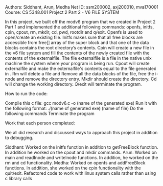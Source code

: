 Authors: Siddhant, Arun, Medha
Net ID: ssm200002, axj200010, mva170001
Course: CS 5348.001
Project 2 Part 2 - V6 FILE SYSTEM



In this project, we built off the modv6 program that we created in Project 2 Part 1 and implemented the additional
following commands: openfs, initfs, cpin, cpout, rm, mkdir, cd, pwd, rootdir and q/exit.
Openfs is used to open/create an existing file. Initfs makes sure that all free blocks are
accessible from free[] array of the super block and that one of the data blocks contains the root
directory’s contents. Cpin will create a new file in the v6 file system and fill the contents of the
newly created file with the contents of the externalfile. The file externalfile is a file in the native unix machine
the system where your program is being run. Cpout will create externalfile and make the externalfile's contents
equal to the file generated in . Rm will delete a file and Remove all the data blocks of the file, free the i-node
and remove the directory entry. Mkdir should create the directory. Cd will change the working directory.
Q/exit will terminate the program.



How to run the code:



Compile this c file: gcc modv6.c -o (name of the generated exe)
Run it with the following format: ./(name of generated exe) (name of file)
Do the following commands
Terminate the program



Work that each person completed:



We all did research and discussed ways to approach this project in addition to debugging.



Siddhant: Worked on the initfs function in addition to getFreeBlock function. In addition he worked on the cpout and mkdir commands.
Arun: Worked on main and readInode and writeInode functions. In addition, he worked on the rm and cd functionality.
Medha: Worked on openfs and addFreeBlock functions. In addition, she worked on the cpin functionality with the quit/exit.
Refactored code to work with linux system calls rather than using c library calls
